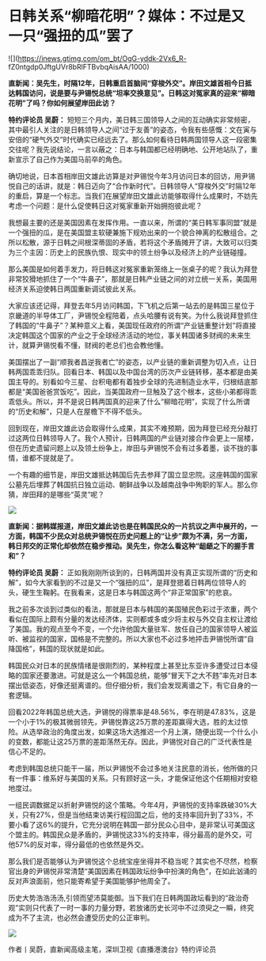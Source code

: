 # 日韩关系“柳暗花明”？媒体：不过是又一只“强扭的瓜”罢了

![](https://inews.gtimg.com/om_bt/OgG-yddk-2Vx6_R-
fZ0ntgdp0JftgUVr8bRlFTBvbqAisAA/1000)

**直新闻：吴先生，时隔12年，日韩重启首脑间“穿梭外交”。岸田文雄首相今日抵达韩国访问，说是要与尹锡悦总统“坦率交换意见”。日韩这对冤家真的迎来“柳暗花明”了吗？你如何展望岸田此访？**

**特约评论员 吴蔚：**
短短三个月内，美日韩三国领导人之间的互动确实非常频密，其中最引人关注的是日韩领导人之间“过于友善”的姿态，令我有些感慨：文在寅与安倍的“硬气外交”时代确实已经远去了。那么如何看待日韩两国领导人这一段密集交往呢？我先说结论，一言以蔽之：日本与韩国都已经明确地、公开地站队了，重新宣示了自己作为美国马前卒的角色。

确切地说，日本首相岸田文雄此访算是对尹锡悦今年3月访问日本的回访，用尹锡悦自己的话讲，就是：韩日迈向了“合作新时代”。日韩领导人“穿梭外交”时隔12年的重启，算是一个标志。当我们在展望岸田文雄此访能够取得什么成果时，不妨先考虑一个问题：是什么促使韩日这对冤家重新开始拥抱彼此呢？

我想最主要的还是美国因素在发挥作用。一直以来，所谓的“美日韩军事同盟”就是一个强扭的瓜，是在美国盟主软硬兼施下规劝出来的一个貌合神离的松散组合。之所以松散，源于日韩之间根深蒂固的矛盾，若将这个矛盾摊开了讲，大致可以归类为三个主因：历史上的民族仇恨、现实中的领土纷争以及经济上的产业链碰撞。

那么美国是如何着手发力，将日韩这对冤家重新笼络上一张桌子的呢？我认为拜登非常狡猾地抓住了一个“牛鼻子”，那就是日韩产业链之间的对立统一关系，美国用经济关系迫使韩日两国重新调试彼此关系。

大家应该还记得，拜登去年5月访问韩国，下飞机之后第一站去的是韩国三星位于京畿道的半导体工厂，尹锡悦全程陪着，点头哈腰有说有笑。为什么我说拜登抓住了韩国的“牛鼻子”？某种意义上看，美国现任政府的所谓“产业链重整计划”将直接决定韩国这个国家的产业之于全球经济活动的地位，事关韩国诸多财阀的未来生计，就算尹锡悦看不懂，财阀的老总们也会教他懂。

美国摆出了一副“顺我者昌逆我者亡”的姿态，以产业链的重新调整为切入点，让日韩两国乖乖归队。回看日本、韩国以及中国台湾的历次产业链转移，基本都是由美国主导的。别看如今三星、台积电都有着独步全球的先进制造业水平，归根结底那都是“美国爸爸赏饭吃”。因此，当美国政府一旦触及了这个根本，这些小弟都得乖乖低头。所以，并不是说日韩两国真的迎来了什么“柳暗花明”，实现了什么所谓的“历史和解”，只是人在屋檐下不得不低头。

回到现在，岸田文雄此访会取得什么成果，其实不难预期，因为拜登已经充分敲打过这两位日韩领导人了。我个人预计，日韩两国的产业链对接合作会更上一层楼，但在历史遗留问题上以及领土纷争上，岸田与尹锡悦不会有过多着墨，谈不拢的事情，谁都不提就是了。

一个有趣的细节是，岸田文雄抵达韩国后先去参拜了国立显忠院。这座韩国的国家公墓先后埋葬了韩国抗日独立运动、朝鲜战争以及越南战争中殉职的军人。那么你猜，岸田拜的是哪些“英灵”呢？

![](https://inews.gtimg.com/om_bt/O3M73qibEhjtk3OFb2Xg-4L79dZVo0uwe1wl6LEz7WgpwAA/1000)

**直新闻：据韩媒报道，岸田文雄此访也是在韩国民众的一片抗议之声中展开的，一方面，韩国不少民众对总统尹锡悦在历史问题上的“让步”颇为不满，另一方面，韩日邦交的正常化却依然在稳步推动。吴先生，你怎么看这种“龃龉之下的握手言和”？**

**特约评论员 吴蔚：**
正如我刚刚所谈到的，日韩两国并没有真正实现所谓的“历史和解”，如今大家看到的不过是又一个“强扭的瓜”，是拜登摁着日韩两位领导人的头，硬生生鞠躬。在我看来，这是日本与韩国这两个“非正常国家”的悲哀。

我之前多次谈到过类似的看法，那就是日本与韩国的美国殖民色彩过于浓重，两个看似在国际上颇有分量的发达经济体，实则都或多或少将主权与外交自主权让渡给了美国。我的观点至今不变，一个允许他国大量驻军、放任自己的国家领导人被监听、被监视的国家，国格是不完整的。所以大家也不必过多地抨击尹锡悦所谓“自降国格”，韩国的现状就是如此。

韩国民众对日本的民族情绪是很刚烈的，某种程度上甚至比东亚许多遭受过日本侵略的国家还要激进。可就是这么一个韩国总统，能够“冒天下之大不韪”率先对日本摆出低姿态，好像还挺离谱的。但仔细分析，我们会发现离谱之下，有它自身的一套逻辑。

回看2022年韩国总统大选，尹锡悦的得票率是48.56%，李在明是47.83%，这是一个小于1%的极其微弱领先，尹锡悦靠这25万票的差距赢得大选，胜的太过惊险。从选举政治的角度出发，如果这场大选推迟一个月上演，随便出现一个什么小的变数，都能让这25万票的差距荡然无存。因此，尹锡悦对自己的广泛代表性是信心不足的。

考虑到韩国总统只能干一届，所以尹锡悦不会过多地关注民意的消长，他所做的只有一件事：维系好与美国的关系。只有顾好这一头，才能保证他这个任期相对安稳地度过。

一组民调数据足以折射尹锡悦的这个策略。今年4月，尹锡悦的支持率跌破30%大关，只有27%，但是当他结束访美行程回国之后，他的支持率回升到了33%，不要小看了这6%的提升，它充分说明在韩国一部分民众心目中，是非常认可美国这个盟主的。韩国民众是矛盾的，尹锡悦这33%的支持率，得分最高的是外交，可他57%的反对率，得分最低的也依然是外交。

那么我们是否能够认为尹锡悦这个总统宝座坐得并不稳当呢？其实也不尽然，检察官出身的尹锡悦非常清楚“美国因素在韩国政坛纷争中扮演的角色”，在如此汹涌的反对声浪面前，他只能寄希望于美国能够护他周全了。

历史大势浩浩汤汤,引领而望沛莫能御。当下我们在日韩两国政坛看到的“政治奇观”实则只代表了一时一事的力量分野，若放诸历史长河中不过须臾之一瞬，终究成为不了主流，也必然会遭受历史的公正审判。

![](https://inews.gtimg.com/om_bt/OntLnLsBYuTgqU_jLuKGuKTENaIZbdTDW6xqwAB0f26DQAA/1000)

作者丨吴蔚，直新闻高级主笔，深圳卫视《直播港澳台》特约评论员

